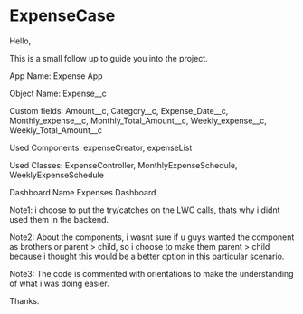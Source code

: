 # ExpenseCase

Hello, 

This is a small follow up to guide you into the project.

App Name:
 Expense App

Object Name:
 Expense__c

Custom fields:
 Amount__c, Category__c, Expense_Date__c, Monthly_expense__c, Monthly_Total_Amount__c, Weekly_expense__c, Weekly_Total_Amount__c

Used Components:
 expenseCreator, expenseList

Used Classes:
ExpenseController, MonthlyExpenseSchedule, WeeklyExpenseSchedule

Dashboard Name
 Expenses Dashboard


Note1: i choose to put the try/catches on the LWC calls, thats why i didnt used them in the backend.

Note2: About the components, i wasnt sure if u guys wanted the component as brothers or parent > child, so i choose to make them parent > child because i thought this would be a better option in this particular scenario.

Note3: The code is commented with orientations to make the understanding of what i was doing easier.

Thanks.

